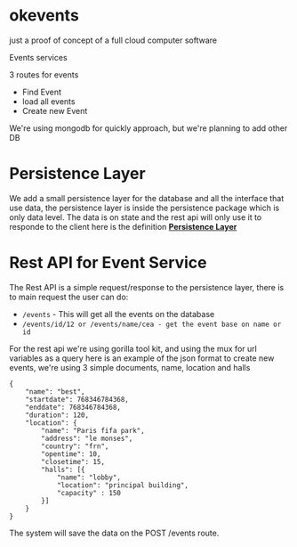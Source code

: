 # okevents
just a proof of concept of a full cloud computer software

Events services

3 routes for events
- Find Event
- load all events
- Create new Event

We're using mongodb for quickly approach, but we're planning to add other DB

# Persistence Layer
We add a small persistence layer for the database and all the interface that use data, the persistence layer is inside the persistence package which is only data level. The data is on state and the rest api will only use it to responde to the client
here is the definition [**Persistence Layer**](https://en.wikipedia.org/wiki/Persistence_(computer_science))

# Rest API for Event Service
The Rest API is a simple request/response to the persistence layer, there is to main request the user can do:
- `/events` - This will get all the events on the database
- `/events/id/12 or /events/name/cea - get the event base on name or id`

For the rest api we're using gorilla tool kit, and using the mux for url variables as a query
here is an example of the json format to create new events, we're using 3 simple documents, name, location and halls
```
{
    "name": "best",
    "startdate": 768346784368,
    "enddate": 768346784368,
    "duration": 120,
    "location": {
        "name": "Paris fifa park",
        "address": "le monses",
        "country": "frn",
        "opentime": 10,
        "closetime": 15,
        "halls": [{
            "name": "lobby",
            "location": "principal building",
            "capacity" : 150
        }]
    }
}
```

The system will save the data on the POST /events route. 
